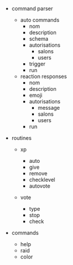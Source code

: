 * command parser
  * auto commands
    * nom
    * description
    * schema
    * autorisations
       *  salons
       *  users
    * trigger
    * run
  * reaction responses
    * nom
    * description
    * emoji
    * autorisations
       * message
       * salons
       * users
    * run

* routines
  * xp
    * auto
    * give
    * remove
    * checklevel
    * autovote

  * vote
    * type
    * stop
    * check

* commands
  * help
  * raid
  * color
